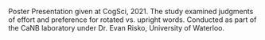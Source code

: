 Poster Presentation given at CogSci, 2021.
The study examined judgments of effort and preference for rotated vs. upright words.
Conducted as part of the CaNB laboratory under Dr. Evan Risko, University of Waterloo.
